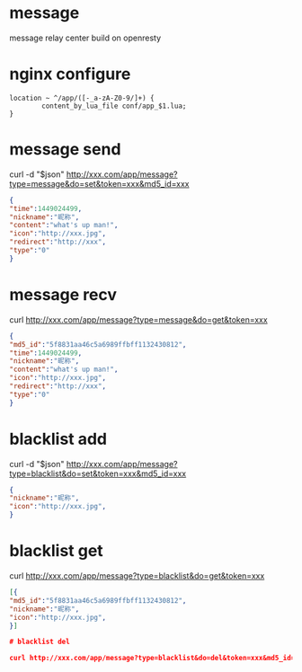 # message
message relay center build on openresty

# nginx configure

```nginx
location ~ ^/app/([-_a-zA-Z0-9/]+) {
        content_by_lua_file conf/app_$1.lua;
}
```

# message send

curl -d "$json" http://xxx.com/app/message?type=message&do=set&token=xxx&md5_id=xxx

```json
{ 
"time":1449024499,
"nickname":"昵称",
"content":"what's up man!", 
"icon":"http://xxx.jpg", 
"redirect":"http://xxx",
"type":"0"
}
```

# message recv

curl http://xxx.com/app/message?type=message&do=get&token=xxx

```json
{ 
"md5_id":"5f8831aa46c5a6989ffbff1132430812",
"time":1449024499,
"nickname":"昵称",
"content":"what's up man!", 
"icon":"http://xxx.jpg", 
"redirect":"http://xxx",
"type":"0"
}
```

# blacklist add

curl -d "$json" http://xxx.com/app/message?type=blacklist&do=set&token=xxx&md5_id=xxx

```json
{ 
"nickname":"昵称",
"icon":"http://xxx.jpg", 
}
```

# blacklist get

curl http://xxx.com/app/message?type=blacklist&do=get&token=xxx

```json
[{
"md5_id":"5f8831aa46c5a6989ffbff1132430812", 
"nickname":"昵称",
"icon":"http://xxx.jpg", 
}]

# blacklist del

curl http://xxx.com/app/message?type=blacklist&do=del&token=xxx&md5_id=xxx
